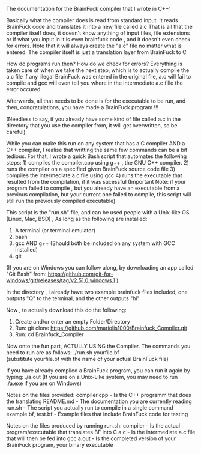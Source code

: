 The documentation for the BrainFuck compiler that I wrote in C++:

Basically what the compiler does is read from standard input.
It reads BrainFuck code and translates it into a new file called a.c
That is all that the compiler itself does, it doesn't know anything of input files,
file extensions or if what you input in it is even brainfuck code , and it doesn't
even check for errors. Note that it will always create the "a.c" file no matter
what is entered. The compiler itself is just a translation layer from BrainFuck to C

How do programs run then? How do we check for errors?
Everything is taken care of when we take the next step, 
which is to actually compile the a.c file 
if any illegal BrainFuck was entered in the original file, a.c will fail to compile
and gcc will even tell you where in the intermediate a.c fille the error occured

Afterwards, all that needs to be done is for the executable to be run,
and then, congratulations, you have made a BrainFuck program !!!

(Needless to say, if you already have some kind of file called a.c in the 
directory that you use the compiler from, it will get overwritten, so be careful)


    

While you can make this run on any system that has a C compiler AND a C++ compiler,
I realise that writting the same few commands can be a bit tedious.
For that, I wrote a quick Bash script that automates the following steps:
    1) compiles the compiler.cpp using g++ , the GNU C++ compiler.
    2) runs the compiler on a specified given BrainFuck source code file
    3) compiles the intermediate a.c file using gcc
    4) runs the executable that resulted from the compilation, if it was sucessful
(Important Note: if your program failed to compile , 
but you already have an executable from a previous compilation, 
but your current one failed to compile, this script will still run the
previously compiled executable)

This script is the "run.sh" file, and can be used
people with a Unix-like OS (Linux, Mac, BSD) ,
As long as the following are installed:
1) A terminal (or terminal emulator)
2) bash 
3) gcc AND g++  (Should both be included on any system with GCC installed)
4) git

(If you are on Windows you can follow along,
by downloading an app called "Git Bash" from:
https://github.com/git-for-windows/git/releases/tag/v2.51.0.windows.1
)

In the directory , i already have two example brainfuck files included,
one outputs "Q" to the terminal, and the other outputs "hi"

Now , to actually download this do the following:
1) Create and/or enter an empty Folder/Directory
2) Run:   git clone https://github.com/mariolis1000/Brainfuck_Compiler.git
3) Run:   cd Brainfuck_Compiler

Now onto the fun part, ACTULLY USING the Compiler.
The commands you need to run are as follows:
./run.sh yourfile.bf    
(substitute yourfile.bf with the name of your actual BrainFuck file)

If you have already compiled a BrainFuck program, you can run it again by typing:
./a.out   (If you are on a Unix-Like system, you may need to run ./a.exe if you are on Windows)


Notes on the files provided:
    compiler.cpp         -  Is the C++ programm that does the translating
    README.md            -  The documentation you are currently reading
    run.sh               -  The script you actually run to compile in a single command
    example.bf, test.bf  - Example files that include BrainFuck code for testing

Notes on the files produced by running run.sh:
    compiler   -   Is the actual program/executable that translates BF into C
    a.c        -   Is the intermediate a.c file that will then be fed into gcc
    a.out      -   Is the completed version of your BrainFuck program, your binary executable
    
    
